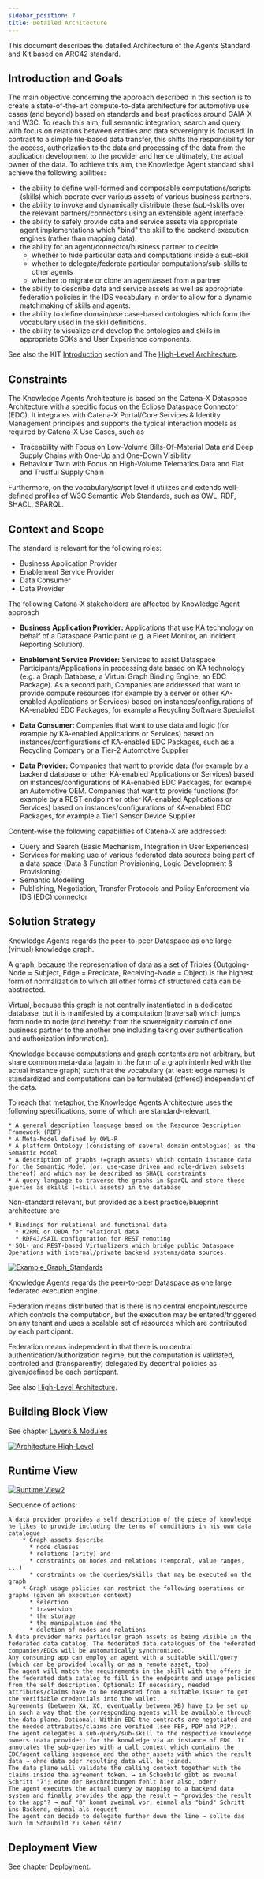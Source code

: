 ```yaml
---
sidebar_position: 7
title: Detailed Architecture
---
```


This document describes the detailed Architecture of the Agents Standard and Kit based on ARC42 standard.

## Introduction and Goals

The main objective concerning the approach described in this section is to create a state-of-the-art compute-to-data architecture for automotive use cases (and beyond) based on standards and best practices around GAIA-X and W3C. To reach this aim, full semantic integration, search and query with focus on relations between entities and data sovereignty is focused. In contrast to a simple file-based data transfer, this shifts the responsibility for the access, authorization to the data and processing of the data from the application development to the provider and hence ultimately, the actual owner of the data. To achieve this aim, the Knowledge Agent standard shall achieve the following abilities:

* the ability to define well-formed and composable computations/scripts (skills) which operate over various assets of various business partners.
* the ability to invoke and dynamically distribute these (sub-)skills over the relevant partners/connectors using an extensible agent interface.
* the ability to safely provide data and service assets via appropriate agent implementations which "bind" the skill to the backend execution engines (rather than mapping data).
* the ability for an agent/connector/business partner to decide
  * whether to hide particular data and computations inside a sub-skill
  * whether to delegate/federate particular computations/sub-skills to other agents
  * whether to migrate or clone an agent/asset from a partner
* the ability to describe data and service assets as well as appropriate federation policies in the IDS vocabulary in order to allow for a dynamic matchmaking of skills and agents.
* the ability to define domain/use case-based ontologies which form the vocabulary used in the skill definitions.
* the ability to visualize and develop the ontologies and skills in appropriate SDKs and User Experience components.

See also the KIT [Introduction](../adoption-view/intro) section and The [High-Level Architecture](architecture).

## Constraints

The Knowledge Agents Architecture is based on the Catena-X Dataspace Architecture with a specific focus on the Eclipse Dataspace Connector (EDC). It integrates with Catena-X Portal/Core Services & Identity Management principles and supports the typical interaction models as required by Catena-X Use Cases, such as
* Traceability with Focus on Low-Volume Bills-Of-Material Data and Deep Supply Chains with One-Up and One-Down Visibility
* Behaviour Twin with Focus on High-Volume Telematics Data and Flat and Trustful Supply Chain  

Furthermore, on the vocabulary/script level it utilizes and extends well-defined profiles of W3C Semantic Web Standards, such as OWL, RDF, SHACL, SPARQL.

## Context and Scope

The standard is relevant for the following roles:

- Business Application Provider
- Enablement Service Provider
- Data Consumer
- Data Provider

The following Catena-X stakeholders are affected by Knowledge Agent approach

- **Business Application Provider:** Applications that use KA technology on behalf of a Dataspace Participant (e.g. a Fleet Monitor, an Incident Reporting Solution).

- **Enablement Service Provider:** Services to assist Dataspace Participants/Applications in processing data based on KA technology (e.g. a Graph Database, a Virtual Graph Binding Engine, an EDC Package).
As a second path, Companies are addressed that want to provide compute resources (for example by a server or other KA-enabled Applications or Services) based on instances/configurations of KA-enabled EDC Packages, for example a Recycling Software Specialist

- **Data Consumer:** Companies that want to use data and logic (for example by KA-enabled Applications or Services) based on instances/configurations of KA-enabled EDC Packages, such as a Recycling Company or a Tier-2 Automotive Supplier
- **Data Provider:** Companies that want to provide data (for example by a backend database or other KA-enabled Applications or Services) based on instances/configurations of KA-enabled EDC Packages, for example an Automotive OEM. Companies that want to provide functions (for example by a REST endpoint or other KA-enabled Applications or Services) based on instances/configurations of KA-enabled EDC Packages, for example a Tier1 Sensor Device Supplier

Content-wise the following capabilities of Catena-X are addressed:

- Query and Search (Basic Mechanism, Integration in User Experiences)
- Services for making use of various federated data sources being part of a data space (Data & Function Provisioning, Logic Development & Provisioning)
- Semantic Modelling
- Publishing, Negotiation, Transfer Protocols and Policy Enforcement via IDS (EDC) connector

## Solution Strategy

Knowledge Agents regards the peer-to-peer Dataspace as one large (virtual) knowledge graph.

A graph, because the representation of data as a set of Triples (Outgoing-Node = Subject, Edge = Predicate, Receiving-Node = Object) is the highest form of normalization to which all other forms of structured data can be abstracted.

Virtual, because this graph is not centrally instantiated in a dedicated database, but it is manifested by a computation (traversal) which jumps from node to node (and hereby: from the sovereignity domain of one business partner to the another one including taking over authentication and authorization information).  

Knowledge because computations and graph contents are not arbitrary, but share common meta-data (again in the form of a graph interlinked with the actual instance graph) such that the vocabulary (at least: edge names) is standardized and computations can be formulated (offered)  independent of the data.

To reach that metaphor, the Knowledge Agents Architecture uses the following specifications, some of which are standard-relevant:

    * A general description language based on the Resource Description Framework (RDF)
    * A Meta-Model defined by OWL-R
    * A platform Ontology (consisting of several domain ontologies) as the Semantic Model
    * A description of graphs (=graph assets) which contain instance data for the Semantic Model (or: use-case driven and role-driven subsets thereof) and which may be described as SHACL constraints
    * A query language to traverse the graphs in SparQL and store these queries as skills (=skill assets) in the database

Non-standard relevant, but provided as a best practice/blueprint architecture are

    * Bindings for relational and functional data
      * R2RML or OBDA for relational data
      * RDF4J/SAIL configuration for REST remoting
    * SQL- and REST-based Virtualizers which bridge public Dataspace Operations with internal/private backend systems/data sources.

  [![Example_Graph_Standards](/img/Example_Graph.jpg)](/img/Example_Graph.jpg)

Knowledge Agents regards the peer-to-peer Dataspace as one large federated execution engine.

Federation means distributed that is there is no central endpoint/resource which controls the computation, but the execution may be entered/triggered on any tenant and uses a scalable set of resources which are contributed by each participant.

Federation means independent in that there is no central authentication/authorization regime, but the computation is validated, controled and (transparently) delegated by decentral policies as given/defined be each particpant.

See also [High-Level Architecture](architecture).

## Building Block View

See chapter [Layers & Modules](modules)

[![Architecture High-Level](/img/knowledge_agent_architecture_small.png)](/img/knowledge_agent_architecture.png)
 
## Runtime View

[![Runtime View2](/img/Runtime_View3.png)](/img/Runtime_View3.png)

Sequence of actions:

    A data provider provides a self description of the piece of knowledge he likes to provide including the terms of conditions in his own data catalogue
        * Graph assets describe
          * node classes
          * relations (arity) and 
          * constraints on nodes and relations (temporal, value ranges, ...) 
          * constraints on the queries/skills that may be executed on the graph
        * Graph usage policies can restrict the following operations on graphs (given an execution context)
          * selection
          * traversion
          * the storage
          * the manipulation and the
          * deletion of nodes and relations  
    A data provider marks particular graph assets as being visible in the federated data catalog. The federated data catalogues of the federated companies/EDCs will be automatically synchronized.
    Any consuming app can employ an agent with a suitable skill/query (which can be provided locally or as a remote asset, too)
    The agent will match the requirements in the skill with the offers in the federated data catalog to fill in the endpoints and usage policies from the self description. Optional: If necessary, needed attributes/claims have to be requested from a suitable issuer to get the verifiable credentials into the wallet.
    Agreements (between XA, XC, eventually between XB) have to be set up in such a way that the corresponding agents will be available through the data plane. Optional: Within EDC the contracts are negotiated and the needed attributes/claims are verified (see PEP, PDP and PIP).
    The agent delegates a sub-query/sub-skill to the respective knowledge owners (data provider) for the knowledge via an instance of EDC. It annotates the sub-queries with a call context which contains the EDC/agent calling sequence and the other assets with which the result data → ohne data oder resulting data will be joined.
    The data plane will validate the calling context together with the claims inside the agreement token. → im Schaubild gibt es zweimal Schritt "7"; eine der Beschreibungen fehlt hier also, oder?
    The agent executes the actual query by mapping to a backend data system and finally provides the app the result → "provides the result to the app"? → auf "8" kommt zweimal vor; einmal als "bind" Schritt ins Backend, einmal als request
    The agent can decide to delegate further down the line → sollte das auch im Schaubild zu sehen sein?

## Deployment View

See chapter [Deployment](../operation-view/deployment).

